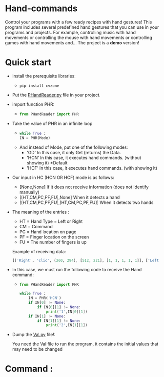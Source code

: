 # Hand-commands
Control your programs with a few ready recipes with hand gestures!
This program includes several predefined hand gestures that you can use in your programs and projects. For example, controlling music with hand movements or controlling the mouse with hand movements or controlling games with hand movements and...
The project is a **demo** version!
# Quick start
- Install the prerequisite libraries:
  - ```Terminal
    pip install cvzone
    ```
- Put the [PHandReader.py](https://github.com/PAB-FA/Hand-commands/blob/main/PHandReader.py) file in your project.
- import function PHR:
  - ```py
    from PHandReader import PHR
    ```
- Take the value of PHR in an infinite loop
  - ```py
    while True :
    IN = PHR(Mode)
    ```
  - And instead of Mode, put one of the following modes:
      - 'GD' In this case, it only Get (returns) the Data.
      - 'HCN' In this case, it executes hand commands. (without showing it) *Default
      - 'HCF' In this case, it executes hand commands. (with showing it)
- Our input in HC (HCN OR HCF) mode is as follows:
     - [None,None] If it does not receive information (does not identify manually)
     - [[HT,CM,PC,PF,FU],None] When it detects a hand
     - [[HT,CM,PC,PF,FU],[HT,CM,PC,PF,FU]] When it detects two hands
   
- The meaning of the entries :
    - HT = Hand Type = Left or Right
    - CM = Command
    - PC = Hand location on page
    - PF = Finger location on the screen
    - FU = The number of fingers is up
      
    Example of receiving data:
   ```py
   [['Right', 'clic', (260, 294), [512, 221], [1, 1, 1, 1, 1]], ['Left', 'clic', (568, 269), [521, 177], [1,1, 1, 1, 1]]]
   ```
- In this case, we must run the following code to receive the Hand command:
    - ```py
      from PHandReader import PHR

      while True :
          IN = PHR('HCN')
          if IN[0] != None:
              if IN[0][1] != None:
                  print('1',IN[0][1])
          if IN[1] != None:
              if IN[1][1] != None:
                  print('2',IN[1][1])
      ```
- Dump the [Val.py](https://github.com/PAB-FA/Hand-commands/blob/main/DVal.py) file!:

  You need the Val file to run the program, it contains the initial values ​​that may need to be changed
# Command : 

